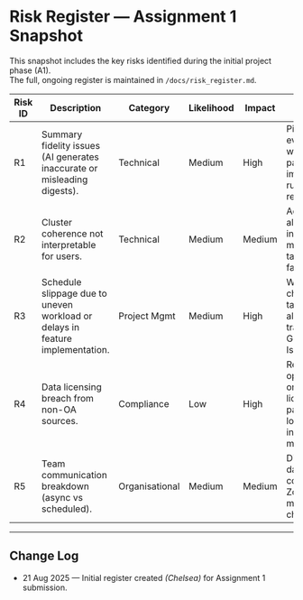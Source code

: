 # Risk Register — Assignment 1 Snapshot

This snapshot includes the key risks identified during the initial project phase (A1).  
The full, ongoing register is maintained in `/docs/risk_register.md`.

| Risk ID | Description | Category | Likelihood | Impact | Mitigation Strategy | Owner |
|---------|-------------|----------|------------|--------|----------------------|-------|
| R1 | Summary fidelity issues (AI generates inaccurate or misleading digests). | Technical | Medium | High | Pilot evaluation with sample papers; implement rubric-based review. | Team |
| R2 | Cluster coherence not interpretable for users. | Technical | Medium | Medium | Adjust algorithms; introduce manual tagging fallback. | Team |
| R3 | Schedule slippage due to uneven workload or delays in feature implementation. | Project Mgmt | Medium | High | Weekly check-ins, task allocation tracked via GitHub Issues. | Chelsea |
| R4 | Data licensing breach from non-OA sources. | Compliance | Low | High | Restrict to open-access or UOW-licensed papers only; log licences in metadata.csv. | All |
| R5 | Team communication breakdown (async vs scheduled). | Organisational | Medium | Medium | Discord for daily async comms; Zoom milestone check-ins. | All |

---

## Change Log
- 21 Aug 2025 — Initial register created *(Chelsea)* for Assignment 1 submission.

